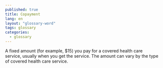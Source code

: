 ```yaml
---
published: true
title: Copayment
lang: en
layout: "glossary-word"
tags: glossary
categories: 
  - glossary
---
```


A fixed amount (for example, $15) you pay for a covered health care service, usually when you get the service. The amount can vary by the type of covered health care service.
